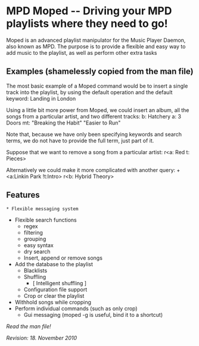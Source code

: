 MPD Moped -- Driving your MPD playlists where they need to go!
=======================================================================

Moped is an advanced playlist manipulator for the Music Player Daemon,
also known as MPD. The purpose is to provide a flexible and easy way to
add music to the playlist, as well as perform other extra tasks


Examples (shamelessly copied from the man file)
-------------------------------------------------
  The most basic example of a Moped command would be to insert  a  single
  track into the playlist, by using the default operation and the default
  keyword:
      Landing in London

  Using a little bit more power from Moped, we could insert an album, all
  the songs from a particular artist, and two different tracks:
      b: Hatchery a: 3 Doors mt: "Breaking the Habit" "Easier to Run"

  Note  that,  because  we  have only been specifying keywords and search
  terms, we do not have to provide the full term, just part of it.

  Suppose that we want to remove a song from a particular artist:
      r<a: Red t: Pieces>

  Alternatively we could make it more complicated with another query:
      +<a:Linkin Park !t:Intro> r<b: Hybrid Theory>


Features
----------
	* Flexible messaging system
  * Flexible search functions
      - regex
      - filtering
      - grouping
      - easy syntax
      - dry search
	* Insert, append or remove songs
  * Add the database to the playlist
	* Blacklists
	* Shuffling
      - [ Intelligent shuffling ]
	* Configuration file support
	* Crop or clear the playlist
  * Withhold songs while cropping
  * Perform individual commands (such as only crop)
	* Gui messaging (moped -g is useful, bind it to a shortcut)


_Read the man file!_


_Revision: 18. November 2010_


